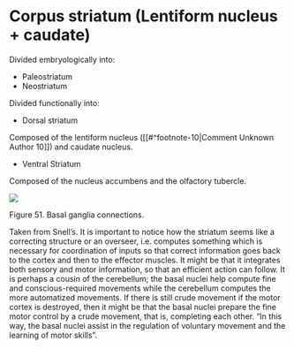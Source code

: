 # Corpus striatum (Lentiform nucleus + caudate)

Divided embryologically into:

- Paleostriatum
- Neostriatum

Divided functionally into:

- Dorsal striatum

Composed of the lentiform nucleus ([[#^footnote-10|Comment Unknown Author 10]]) and caudate nucleus.

- Ventral Striatum

Composed of the nucleus accumbens and the olfactory tubercle.

![](<2 - Source Material/Masters/attachments/Attachment 38.png>)

Figure 51. Basal ganglia connections.

Taken from Snell’s. It is important to notice how the striatum seems like a correcting structure or an overseer, i.e. computes something which is necessary for coordination of inputs so that correct information goes back to the cortex and then to the effector muscles. It might be that it integrates both sensory and motor information, so that an efficient action can follow. It is perhaps a cousin of the cerebellum; the basal nuclei help compute fine and conscious-required movements while the cerebellum computes the more automatized movements. If there is still crude movement if the motor cortex is destroyed, then it might be that the basal nuclei prepare the fine motor control by a crude movement, that is, completing each other. “In this way, the basal nuclei assist in the regulation of voluntary movement and the learning of motor skills”.